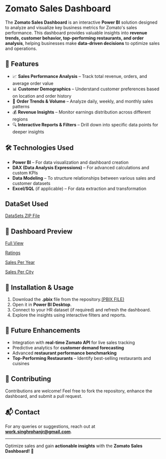 # Zomato Sales Dashboard

The **Zomato Sales Dashboard** is an interactive **Power BI** solution designed to analyze and visualize key business metrics for Zomato's sales performance. This dashboard provides valuable insights into **revenue trends, customer behavior, top-performing restaurants, and order analysis**, helping businesses make **data-driven decisions** to optimize sales and operations.  

## 🚀 Features  
- 📈 **Sales Performance Analysis** – Track total revenue, orders, and average order value  
- 📊 **Customer Demographics** – Understand customer preferences based on location and order history  
- 🛒 **Order Trends & Volume** – Analyze daily, weekly, and monthly sales patterns  
- 💰 **Revenue Insights** – Monitor earnings distribution across different regions  
- 🔍 **Interactive Reports & Filters** – Drill down into specific data points for deeper insights  

## 🛠 Technologies Used  
- **Power BI** – For data visualization and dashboard creation  
- **DAX (Data Analysis Expressions)** – For advanced calculations and custom KPIs  
- **Data Modeling** – To structure relationships between various sales and customer datasets  
- **Excel/SQL** (if applicable) – For data extraction and transformation  

## DataSet Used
<a href="https://github.com/singhrohanjr01/Zomato-Sales-Dashboard/releases/download/ZSD/Data.Sets.zip">DataSets ZIP File</a>
## 📸 Dashboard Preview  
<a href="https://github.com/singhrohanjr01/Zomato-Sales-Dashboard/blob/520d2da409a4cb32d36f8cf93dccb0aab65b4839/Full%20View.png">Full View</a>

<a href="https://github.com/singhrohanjr01/Zomato-Sales-Dashboard/blob/520d2da409a4cb32d36f8cf93dccb0aab65b4839/Rating.png">Ratings</a> 

<a href="https://github.com/singhrohanjr01/Zomato-Sales-Dashboard/blob/520d2da409a4cb32d36f8cf93dccb0aab65b4839/Sales%20Per%20Year.png">Sales Per Year</a> 

<a href="https://github.com/singhrohanjr01/Zomato-Sales-Dashboard/blob/520d2da409a4cb32d36f8cf93dccb0aab65b4839/Sales%20Per%20City.png">Sales Per City</a> 

## 📂 Installation & Usage  
1. Download the **.pbix** file from the repository.<a href="https://github.com/singhrohanjr01/HR-Analytics-Dashboard/blob/2144d429113d8202c76571d55f19860ced7d2a50/HR%20ANALYTICS%20DASHBOARD.pbix">(PBIX FILE)</a>  
2. Open it in **Power BI Desktop**.  
3. Connect to your HR dataset (if required) and refresh the dashboard.  
4. Explore the insights using interactive filters and reports.  


## 🚀 Future Enhancements  
- Integration with **real-time Zomato API** for live sales tracking  
- Predictive analytics for **customer demand forecasting**  
- Advanced **restaurant performance benchmarking**
- **Top-Performing Restaurants** – Identify best-selling restaurants and cuisines  

## 🤝 Contributing  
Contributions are welcome! Feel free to fork the repository, enhance the dashboard, and submit a pull request.  

## 📬 Contact  
For any queries or suggestions, reach out at **work.singhrohanjr@gmail.com**.  

---

Optimize sales and gain **actionable insights** with the **Zomato Sales Dashboard!** 🚀
